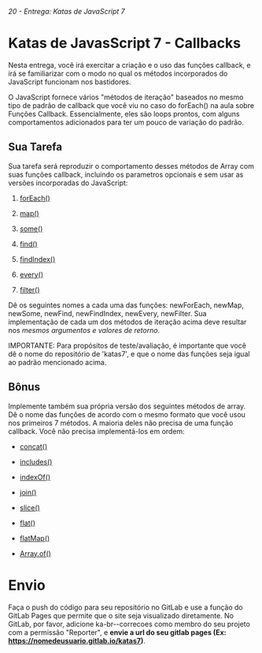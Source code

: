 <em>20 - Entrega: Katas de JavaScript 7</em>

<h1>Katas de JavasScript 7 - Callbacks</h1>

Nesta entrega, você irá exercitar a criação e o uso das funções callback, e irá se familiarizar com o modo no qual os métodos incorporados do JavaScript funcionam nos bastidores.

O JavaScript fornece vários "métodos de iteração" baseados no mesmo tipo de padrão de callback que você viu no caso do forEach() na aula sobre Funções Callback. Essencialmente, eles são loops prontos, com alguns comportamentos adicionados para ter um pouco de variação do padrão.

<h2>Sua Tarefa</h2>

Sua tarefa será reproduzir o comportamento desses métodos de Array com suas funções callback, incluindo os parametros opcionais e sem usar as versões incorporadas do JavaScript:

<ol>
<li>

[forEach()](https://developer.mozilla.org/pt-BR/docs/Web/JavaScript/Reference/Global_Objects/Array/forEach)
</li>
<li>

[map()](https://developer.mozilla.org/pt-BR/docs/Web/JavaScript/Reference/Global_Objects/Array/map)
</li>
<li>

[some()](https://developer.mozilla.org/pt-BR/docs/Web/JavaScript/Reference/Global_Objects/Array/some)
</li>
<li>

[find()](https://developer.mozilla.org/pt-BR/docs/Web/JavaScript/Reference/Global_Objects/Array/find)
</li>
<li>

[findIndex()](https://developer.mozilla.org/pt-BR/docs/Web/JavaScript/Reference/Global_Objects/Array/findIndex)
</li>
<li>

[every()](https://developer.mozilla.org/pt-BR/docs/Web/JavaScript/Reference/Global_Objects/Array/every)
</li>
<li>

[filter()](https://developer.mozilla.org/pt-BR/docs/Web/JavaScript/Reference/Global_Objects/Array/filtro)
</li>
</ol>

Dê os seguintes nomes a cada uma das funções: newForEach, newMap, newSome, newFind, newFindIndex, newEvery, newFilter. Sua implementação de cada um dos métodos de iteração acima deve resultar nos <em>mesmos argumentos e valores de retorno</em>.

IMPORTANTE: Para propósitos de teste/avaliação, é importante que você dê o nome do repositório de 'katas7', e que o nome das funções seja igual ao padrão mencionado acima.

<h2>Bônus</h2>

Implemente também sua própria versão dos seguintes métodos de array. Dê o nome das funções de acordo com o mesmo formato que você usou nos primeiros 7 métodos. A maioria deles não precisa de uma função callback. Você não precisa implementá-los em ordem:

<ul>
<li>

[concat()](https://developer.mozilla.org/pt-BR/docs/Web/JavaScript/Reference/Global_Objects/Array/concat)
</li>
<li>

[includes()](https://developer.mozilla.org/pt-BR/docs/Web/JavaScript/Reference/Global_Objects/Array/contains)
</li>
<li>

[indexOf()](https://developer.mozilla.org/pt-BR/docs/Web/JavaScript/Reference/Global_Objects/Array/indexOf)
</li>
<li>

[join()](https://developer.mozilla.org/pt-BR/docs/Web/JavaScript/Reference/Global_Objects/Array/join)
</li>
<li>

[slice()](https://developer.mozilla.org/pt-BR/docs/Web/JavaScript/Reference/Global_Objects/Array/slice)
</li>
<li>

[flat()](https://developer.mozilla.org/pt-BR/docs/Web/JavaScript/Reference/Global_Objects/Array/flat)
</li>
<li>

[flatMap()](https://developer.mozilla.org/pt-BR/docs/Web/JavaScript/Reference/Global_Objects/Array/flatMap)
</li>
<li>

[Array.of()](https://developer.mozilla.org/pt-BR/docs/Web/JavaScript/Reference/Global_Objects/Array/of)
</li>
</ul>

<h1>Envio</h1>

Faça o push do código para seu repositório no GitLab e use a função do GitLab Pages que permite que o site seja visualizado diretamente. No GitLab, por favor, adicione ka-br-<sua-turma>-correcoes como membro do seu projeto com a permissão "Reporter", e <strong>envie a url do seu gitlab pages (Ex: https://nomedeusuario.gitlab.io/katas7)</strong>.